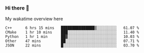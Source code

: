 ### Hi there 👋

<!--
**Jassy930/Jassy930** is a ✨ _special_ ✨ repository because its `README.md` (this file) appears on your GitHub profile.

Here are some ideas to get you started:

- 🔭 I’m currently working on ...
- 🌱 I’m currently learning ...
- 👯 I’m looking to collaborate on ...
- 🤔 I’m looking for help with ...
- 💬 Ask me about ...
- 📫 How to reach me: ...
- 😄 Pronouns: ...
- ⚡ Fun fact: ...
-->

My wakatime overview here
<!--START_SECTION:waka-->
```text
C++      6 hrs 15 mins   ███████████████▒░░░░░░░░░   61.07 % 
CMake    1 hr 10 mins    ███░░░░░░░░░░░░░░░░░░░░░░   11.40 % 
Python   1 hr 1 min      ██▓░░░░░░░░░░░░░░░░░░░░░░   10.03 % 
Other    47 mins         ██░░░░░░░░░░░░░░░░░░░░░░░   07.71 % 
JSON     22 mins         █░░░░░░░░░░░░░░░░░░░░░░░░   03.70 % 
```
<!--END_SECTION:waka-->
